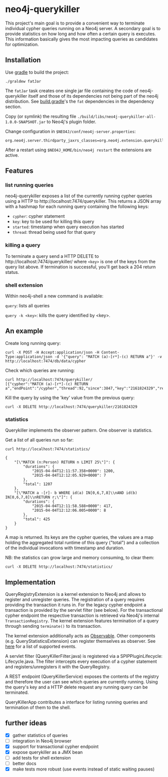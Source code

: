 neo4j-querykiller
=================

This project's main goal is to provide a convenient way to terminate individual cypher queries running on a Neo4j server. A secondary goal is to provide statistics on how long and how often a certain query is executes. This information basically gives the most impacting queries as candidates for optimization.

Installation
------------

Use [gradle](http://www.gradle.org) to build the project:

    ./graldew fatJar
    
The `fatJar` task creates one single jar file containing the code of neo4j-querykiller itself and those of its dependencies not being part of the neo4j distribution. See [build.gradle](build.gradle)'s the `fat` dependencies in the dependency section.
     
Copy (or symlink) the resulting file `./build/libs/neo4j-querykiller-all-1.0.0-SNAPSHOT.jar` to Neo4j's plugin folder.
  
Change configuration in `$NEO4J/conf/neo4j-server.properties`:

    org.neo4j.server.thirdparty_jaxrs_classes=org.neo4j.extension.querykiller.server=/querykiller,org.neo4j.extension.querykiller.statistics=/statistics

After a restart using `$NEO4J_HOME/bin/neo4j restart` the extensions are active.

Features
--------

### list running queries

neo4j-querykiller exposes a list of the currently running cypher queries using a HTTP to http://localhost:7474/querykiller. This returns a JSON array with a hashmap for each running query containing the following keys:

* `cypher`: cypher statement
* `key`: key to be used for killing this query
* `started`: timestamp when query execution has started
* `thread`: thread being used for that query

### killing a query

To terminate a query send a HTTP DELETE to http://localhost:7474/querykiller/<key> where `<key>` is one of the keys from the query list above. If termination is successful, you'll get back a 204 return status.

### shell extension

Within neo4j-shell a new command is available:

`query`: lists all queries

`query -k <key>`: kills the query identified by &lt;key&gt;.

An example
----------

Create long running query:

    curl -X POST -H Accept:application/json -H Content-Type:application/json -d '{"query": "MATCH (a)-[r*]-(c) RETURN a"}' -v  http://localhost:7474/db/data/cypher

Check which queries are running:

    curl http://localhost:7474/querykiller/
    [{"cypher":"MATCH (a)-[r*]-(c) RETURN a","endPoint":"/cypher","thread":92,"since":3847,"key":"2161824329","remoteUser":null,"remoteHost":"127.0.0.1"}]

Kill the query by using the 'key' value from the previous query:

    curl -X DELETE http://localhost:7474/querykiller/2161824329
    
### statistics
    
Querykiller implements the observer pattern. One observer is statistics.

Get a list of all queries run so far:

    curl http://localhost:7474/statistics/

    {
        "[\"MATCH (n:Person) RETURN n LIMIT 25\"]": {
            "durations": {
                "2015-04-04T12:11:57.358+0000": 1200, 
                "2015-04-04T12:12:05.929+0000": 7
            }, 
            "total": 1207
        }, 
        "[\"MATCH a -[r]- b WHERE id(a) IN[0,6,7,8]\\nAND id(b) IN[0,6,7,8]\\nRETURN r;\"]": {
            "durations": {
                "2015-04-04T12:11:58.588+0000": 417, 
                "2015-04-04T12:12:06.005+0000": 8
            }, 
            "total": 425
        }
    }
    
A map is returned. Its keys are the cypher queries, the values are a map holding the aggregated total runtime of this query ("total")
    and a collection of the individual invocations with timestamp and duration.
    
NB: the statistics can grow large and memory consuming, to clear them:

    curl -X DELETE http://localhost:7474/statistics/
    
Implementation
--------------

QueryRegistryExtension is a kernel extension to Neo4j and allows to register and unregister queries. The registration of a query requires providing the transaction it runs in. For the legacy cypher endpoint a transaction is provided by the servlet filter (see below). For the transactional cypher endpoint the respective transaction is retrieved via Neo4j's internal `TransactionRegistry`. The kernel extension features termination of a query through sending `terminate()` to its transaction.
   
The kernel extension additionally acts as [Observable](https://docs.oracle.com/javase/7/docs/api/java/util/Observable.html). Other components (e.g. QueryStatisticsExtension) can register themselves as observer. See [here](./src/main/java/org/neo4j/extension/querykiller/events) for a list of supported events.

A servlet filter (QueryKillerFilter.java) is registered via a SPIPPluginLifecycle: Lifecycle.java. The filter intercepts every execution of a cypher statement and registers/unregisters it with the QueryRegistry.

A REST endpoint (QueryKillerService) exposes the contents of the registry and therefore the user can see which queries are currently running. Using the query's key and a HTTP delete request any running query can be terminated.

QueryKillerApp contributes a interface for listing running queries and termination of them to the shell.

further ideas
-------------

* [x] gather statistics of queries
* [ ] integration in Neo4j browser
* [x] support for transactional cypher endpoint
* [x] expose querykiller as a JMX bean
* [ ] add tests for shell extension
* [ ] better docs
* [x] make tests more robust (use events instead of static waiting pauses)
